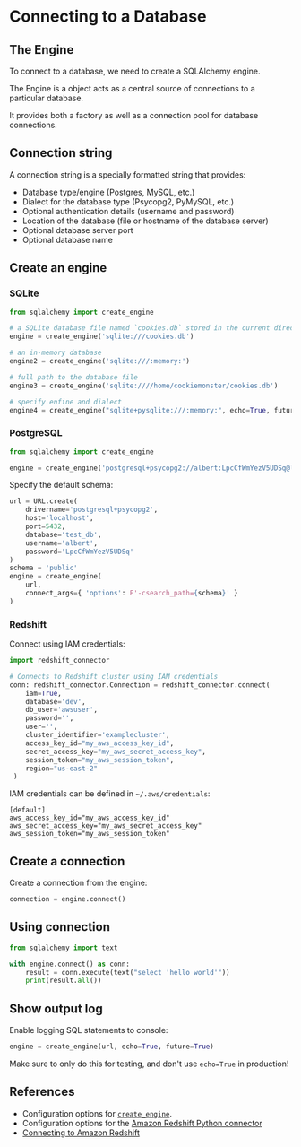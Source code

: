 # Connecting to a Database

## The Engine

To connect to a database, we need to create a SQLAlchemy engine.

The Engine is a object acts as a central source of connections to a particular database.

It provides both a factory as well as a connection pool for database connections.

## Connection string

A connection string is a specially formatted string that provides:
- Database type/engine (Postgres, MySQL, etc.)
- Dialect for the database type (Psycopg2, PyMySQL, etc.)
- Optional authentication details (username and password)
- Location of the database (file or hostname of the database server)
- Optional database server port
- Optional database name


## Create an engine

### SQLite

```py
from sqlalchemy import create_engine

# a SQLite database file named `cookies.db` stored in the current directory
engine = create_engine('sqlite:///cookies.db')

# an in-memory database
engine2 = create_engine('sqlite:///:memory:')

# full path to the database file
engine3 = create_engine('sqlite:////home/cookiemonster/cookies.db')

# specify enfine and dialect
engine4 = create_engine("sqlite+pysqlite:///:memory:", echo=True, future=True)
```

### PostgreSQL

```py
from sqlalchemy import create_engine

engine = create_engine('postgresql+psycopg2://albert:LpcCfWmYezV5UDSq@localhost:5432/test_db')
```

Specify the default schema:
```py
url = URL.create(
    drivername='postgresql+psycopg2',
    host='localhost',
    port=5432,
    database='test_db',
    username='albert',
    password='LpcCfWmYezV5UDSq'
)
schema = 'public'
engine = create_engine(
    url,
    connect_args={ 'options': F'-csearch_path={schema}' }
)
```

### Redshift

Connect using IAM credentials:

```py
import redshift_connector

# Connects to Redshift cluster using IAM credentials
conn: redshift_connector.Connection = redshift_connector.connect(
    iam=True,
    database='dev',
    db_user='awsuser',
    password='',
    user='',
    cluster_identifier='examplecluster',
    access_key_id="my_aws_access_key_id",
    secret_access_key="my_aws_secret_access_key",
    session_token="my_aws_session_token",
    region="us-east-2"
 )
```

IAM credentials can be defined in `~/.aws/credentials`:
```
[default]
aws_access_key_id="my_aws_access_key_id"
aws_secret_access_key="my_aws_secret_access_key"
aws_session_token="my_aws_session_token"
```


## Create a connection

Create a connection from the engine:
```py
connection = engine.connect()
```


## Using connection

```py
from sqlalchemy import text

with engine.connect() as conn:
    result = conn.execute(text("select 'hello world'"))
    print(result.all())
```


## Show output log

Enable logging SQL statements to console:

```py
engine = create_engine(url, echo=True, future=True)
```

Make sure to only do this for testing, and don't use `echo=True` in production!


## References

- Configuration options for [`create_engine`](https://docs.sqlalchemy.org/en/14/core/engines.html#sqlalchemy.create_engine.params.case_sensitive).
- Configuration options for the [Amazon Redshift Python connector](https://docs.aws.amazon.com/redshift/latest/mgmt/python-configuration-options.html)
- [Connecting to Amazon Redshift](https://github.com/aws/amazon-redshift-python-driver/blob/master/tutorials/001%20-%20Connecting%20to%20Amazon%20Redshift.ipynb)